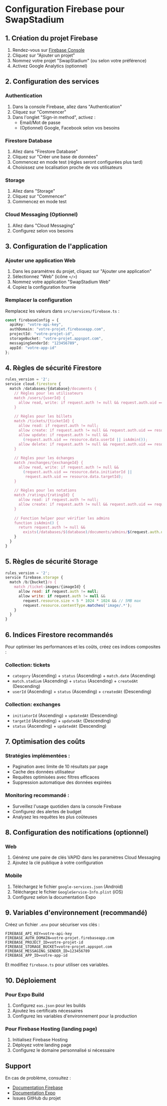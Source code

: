 # Configuration Firebase pour SwapStadium

## 1. Création du projet Firebase

1. Rendez-vous sur [Firebase Console](https://console.firebase.google.com/)
2. Cliquez sur "Ajouter un projet"
3. Nommez votre projet "SwapStadium" (ou selon votre préférence)
4. Activez Google Analytics (optionnel)

## 2. Configuration des services

### Authentication
1. Dans la console Firebase, allez dans "Authentication"
2. Cliquez sur "Commencer"
3. Dans l'onglet "Sign-in method", activez :
   - Email/Mot de passe
   - (Optionnel) Google, Facebook selon vos besoins

### Firestore Database
1. Allez dans "Firestore Database"
2. Cliquez sur "Créer une base de données"
3. Commencez en mode test (règles seront configurées plus tard)
4. Choisissez une localisation proche de vos utilisateurs

### Storage
1. Allez dans "Storage"
2. Cliquez sur "Commencer"
3. Commencez en mode test

### Cloud Messaging (Optionnel)
1. Allez dans "Cloud Messaging"
2. Configurez selon vos besoins

## 3. Configuration de l'application

### Ajouter une application Web
1. Dans les paramètres du projet, cliquez sur "Ajouter une application"
2. Sélectionnez "Web" (icône `</>`)
3. Nommez votre application "SwapStadium Web"
4. Copiez la configuration fournie

### Remplacer la configuration
Remplacez les valeurs dans `src/services/firebase.ts` :

```typescript
const firebaseConfig = {
  apiKey: "votre-api-key",
  authDomain: "votre-projet.firebaseapp.com",
  projectId: "votre-projet-id",
  storageBucket: "votre-projet.appspot.com",
  messagingSenderId: "123456789",
  appId: "votre-app-id"
};
```

## 4. Règles de sécurité Firestore

```javascript
rules_version = '2';
service cloud.firestore {
  match /databases/{database}/documents {
    // Règles pour les utilisateurs
    match /users/{userId} {
      allow read, write: if request.auth != null && request.auth.uid == userId;
    }
    
    // Règles pour les billets
    match /tickets/{ticketId} {
      allow read: if request.auth != null;
      allow create: if request.auth != null && request.auth.uid == resource.data.userId;
      allow update: if request.auth != null && 
        (request.auth.uid == resource.data.userId || isAdmin());
      allow delete: if request.auth != null && request.auth.uid == resource.data.userId;
    }
    
    // Règles pour les échanges
    match /exchanges/{exchangeId} {
      allow read, write: if request.auth != null && 
        (request.auth.uid == resource.data.initiatorId || 
         request.auth.uid == resource.data.targetId);
    }
    
    // Règles pour les notations
    match /ratings/{ratingId} {
      allow read: if request.auth != null;
      allow create: if request.auth != null && request.auth.uid == request.resource.data.raterId;
    }
    
    // Fonction helper pour vérifier les admins
    function isAdmin() {
      return request.auth != null && 
        exists(/databases/$(database)/documents/admins/$(request.auth.uid));
    }
  }
}
```

## 5. Règles de sécurité Storage

```javascript
rules_version = '2';
service firebase.storage {
  match /b/{bucket}/o {
    match /ticket-images/{imageId} {
      allow read: if request.auth != null;
      allow write: if request.auth != null && 
        request.resource.size < 5 * 1024 * 1024 && // 5MB max
        request.resource.contentType.matches('image/.*');
    }
  }
}
```

## 6. Indices Firestore recommandés

Pour optimiser les performances et les coûts, créez ces indices composites :

### Collection: tickets
- `category` (Ascending) + `status` (Ascending) + `match.date` (Ascending)
- `match.stadium` (Ascending) + `status` (Ascending) + `createdAt` (Descending)
- `userId` (Ascending) + `status` (Ascending) + `createdAt` (Descending)

### Collection: exchanges
- `initiatorId` (Ascending) + `updatedAt` (Descending)
- `targetId` (Ascending) + `updatedAt` (Descending)
- `status` (Ascending) + `updatedAt` (Descending)

## 7. Optimisation des coûts

### Stratégies implémentées :
- Pagination avec limite de 10 résultats par page
- Cache des données utilisateur
- Requêtes optimisées avec filtres efficaces
- Suppression automatique des données expirées

### Monitoring recommandé :
- Surveillez l'usage quotidien dans la console Firebase
- Configurez des alertes de budget
- Analysez les requêtes les plus coûteuses

## 8. Configuration des notifications (optionnel)

### Web
1. Générez une paire de clés VAPID dans les paramètres Cloud Messaging
2. Ajoutez la clé publique à votre configuration

### Mobile
1. Téléchargez le fichier `google-services.json` (Android)
2. Téléchargez le fichier `GoogleService-Info.plist` (iOS)
3. Configurez selon la documentation Expo

## 9. Variables d'environnement (recommandé)

Créez un fichier `.env` pour sécuriser vos clés :

```
FIREBASE_API_KEY=votre-api-key
FIREBASE_AUTH_DOMAIN=votre-projet.firebaseapp.com
FIREBASE_PROJECT_ID=votre-projet-id
FIREBASE_STORAGE_BUCKET=votre-projet.appspot.com
FIREBASE_MESSAGING_SENDER_ID=123456789
FIREBASE_APP_ID=votre-app-id
```

Et modifiez `firebase.ts` pour utiliser ces variables.

## 10. Déploiement

### Pour Expo Build
1. Configurez `eas.json` pour les builds
2. Ajoutez les certificats nécessaires
3. Configurez les variables d'environnement pour la production

### Pour Firebase Hosting (landing page)
1. Initialisez Firebase Hosting
2. Déployez votre landing page
3. Configurez le domaine personnalisé si nécessaire

## Support

En cas de problème, consultez :
- [Documentation Firebase](https://firebase.google.com/docs)
- [Documentation Expo](https://docs.expo.dev/)
- Issues GitHub du projet
